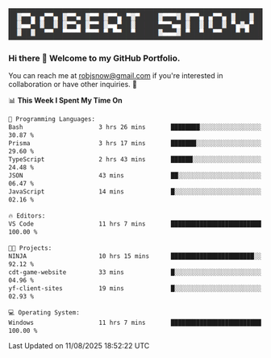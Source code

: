 <img alt="myname" src="assets/name.png" />

### Hi there 👋 Welcome to my GitHub Portfolio.
You can reach me at robjsnow@gmail.com if you're interested in collaboration or have other inquiries.  :briefcase:



<!--START_SECTION:waka-->
📊 **This Week I Spent My Time On** 

```text
💬 Programming Languages: 
Bash                     3 hrs 26 mins       ████████░░░░░░░░░░░░░░░░░   30.87 % 
Prisma                   3 hrs 17 mins       ███████░░░░░░░░░░░░░░░░░░   29.60 % 
TypeScript               2 hrs 43 mins       ██████░░░░░░░░░░░░░░░░░░░   24.48 % 
JSON                     43 mins             ██░░░░░░░░░░░░░░░░░░░░░░░   06.47 % 
JavaScript               14 mins             █░░░░░░░░░░░░░░░░░░░░░░░░   02.16 % 

🔥 Editors: 
VS Code                  11 hrs 7 mins       █████████████████████████   100.00 % 

🐱‍💻 Projects: 
NINJA                    10 hrs 15 mins      ███████████████████████░░   92.12 % 
cdt-game-website         33 mins             █░░░░░░░░░░░░░░░░░░░░░░░░   04.96 % 
yf-client-sites          19 mins             █░░░░░░░░░░░░░░░░░░░░░░░░   02.93 % 

💻 Operating System: 
Windows                  11 hrs 7 mins       █████████████████████████   100.00 % 
```


 Last Updated on 11/08/2025 18:52:22 UTC
<!--END_SECTION:waka-->

<!--
**robjsnow/robjsnow** is a ✨ _special_ ✨ repository because its `README.md` (this file) appears on your GitHub profile.

Here are some ideas to get you started:

- 🔭 I’m currently working on ...
- 🌱 I’m currently learning ...
- 👯 I’m looking to collaborate on ...
- 🤔 I’m looking for help with ...
- 💬 Ask me about ...
- 📫 How to reach me: ...
- 😄 Pronouns: ...
- ⚡ Fun fact: ...
-->

